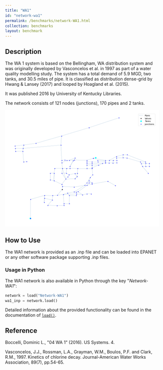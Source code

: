 ```yaml
---
title: "WA1"
id: "network-wa1"
permalink: /benchmarks/network-WA1.html
collection: benchmarks
layout: benchmark
---
```



## Description

The WA 1 system is based on the Bellingham, WA distribution system and was originally developed by Vasconcelos et al.
in 1997 as part of a water quality modelling study. The system has a total demand of 5.9 MGD, two tanks, and 30.5 miles
of pipe. It is classified as distribution dense-grid by Hwang & Lansey (2017) and looped by Hoagland et al. (2015).

It was published 2016 by University of Kentucky Libraries.

The network consists of 121 nodes (junctions), 170 pipes and 2 tanks.

<img src="../static/benchmarks/network-wa1/wa1_plot.png"/>

## How to Use

The WA1 network is provided as an .inp file and can be loaded into EPANET or any other software package
supporting .inp files.

### Usage in Python

The WA1 network is also available in Python through the key "*Network-WA1*":
```python
network = load("Network-WA1")
wa1_inp = network.load()
```

Detailed information about the provided functionality can be found in the documentation of
[`load()`](https://water-benchmark-hub.readthedocs.io/en/stable/water_benchmark_hub.networks.html#water_benchmark_hub.networks.networks.WA1.load).


## Reference

Boccelli, Dominic L., "04 WA 1" (2016). US Systems. 4.
[<i class="bi bi-link"></i>](https://uknowledge.uky.edu/wdst_us/4)

Vasconcelos, J.J., Rossman, L.A., Grayman, W.M., Boulos, P.F. and Clark, R.M., 1997. Kinetics of chlorine decay.
Journal-American Water Works Association, 89(7), pp.54-65.
[<i class="bi bi-link"></i>](https://doi.org/10.1002/j.1551-8833.1997.tb08259.x)
